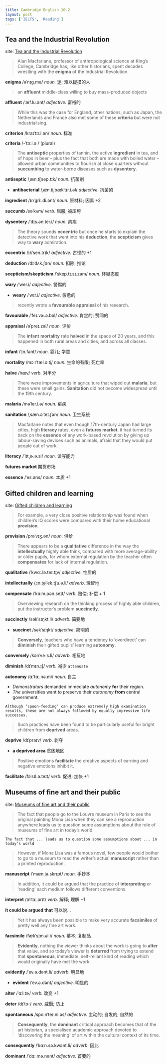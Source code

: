 ```yaml
---
title: Cambridge English 10-2
layout: post
tags: ['IELTS', 'Reading']
---
```


## Tea and the Industrial Revolution

site: [Tea and the Industrial Revolution](https://mini-ielts.com/428/reading/tea-and-the-industrial-revolution)

> Alan Macfarlane, professor of anthropological science at King’s College, Cambridge has, like other historians, spent decades wrestling with the **enigma** of the Industrial Revolution.

**enigma** /əˈnɪɡ.mə/ *noun.* 迷; 难以捉摸的人

> an **affluent** middle-class willing to buy mass-produced objects

**affluent** /ˈæf.lu.ənt/ *adjective.* 富裕的

> While this was the case for England, other nations, such as Japan, the Netherlands and France also met some of these **criteria** but were not industrialising.

**criterion**  /kraɪˈtɪr.i.ən/ *noun.* 标准 

**criteria** /-ˈtɪr.i.ə / (plural)

> The **antiseptic** properties of tannin, the active **ingredient** in tea, and of hops in beer – plus the fact that both are made with boiled water – allowed urban communities to flourish at close quarters without **succumbing** to water-borne diseases such as **dysentery**.

**antiseptic** /ˌæn.t̬iˈsep.tɪk/ *noun.* 抗菌剂

- **antibacterial** /ˌæn.t̬i.bækˈtɪr.i.əl/ *adjective.* 抗菌的

**ingredient** /ɪnˈɡriː.di.ənt/ *noun.* 原材料; 因素 +2

**succumb** /səˈkʌm/ *verb.* 屈服; 被压垮

**dysentery** /ˈdɪs.ən.ter.i/ *noun.* 痢疾

> The theory sounds **eccentric** but once he starts to explain the detective work that went into his **deduction**, the **scepticism** gives way to **wary** admiration.

**eccentric** /ɪkˈsen.trɪk/ *adjective.* 古怪的 +1

**deduction** /dɪˈdʌk.ʃən/ *noun.* 扣除; 推论

**scepticism/skepticism** /ˈskep.tɪ.sɪ.zəm/ *noun.* 怀疑态度

**wary** /ˈwer.i/ *adjective.* 警惕的

- **weary** /ˈwɪr.i/ *adjective.* 疲惫的

> recently wrote a **favourable** **appraisal** of his research.

**favourable** /ˈfeɪ.vɚ.ə.bəl/ *adjective.* 肯定的; 赞同的

**appraisal** /əˈpreɪ.zəl/ *noun.* 评价

> The **infant** **mortality** rate **halved** in the space of 20 years, and this happened in both rural areas and cities, and across all classes.

**infant** /ˈɪn.fənt/ *noun.* 婴儿; 学童

**mortality** /mɔːrˈtæl.ə.t̬i/ *noun.* 生命的有限; 死亡率

**halve** /hæv/ *verb.* 对半分

> There were improvements in agriculture that wiped out **malaria**, but these were small gains. **Sanitation** did not become widespread until the 19th century.

**malaria** /məˈler.i.ə/ *noun.* 疟疾

**sanitation** /ˌsæn.əˈteɪ.ʃən/ *noun.* 卫生系统

> Macfarlane notes that even though 17th-century Japan had large cities, high **literacy** rates, even a **futures market**, it had turned its back on the **essence** of any work-based revolution by giving up labour-saving devices such as animals, afraid that they would put people out of work.

**literacy** /ˈlɪt̬.ɚ.ə.si/ *noun.* 读写能力

**futures market** 期货市场

**essence** /ˈes.əns/ *noun.* 本质 +1

## Gifted children and learning

site: [Gifted children and learning](https://mini-ielts.com/429/reading/gifted-children-and-learning-)

> For example, a very close positive relationship was found when children’s IQ scores were compared with their home educational **provision**.

**provision** /prəˈvɪʒ.ən/ *noun.* 供给

> There appears to be a **qualitative** difference in the way the **intellectually** highly able think, compared with more average-ability or older pupils, for whom external regulation by the teacher often **compensates** for lack of internal regulation.

**qualitative** /ˈkwɑː.lə.teɪ.t̬ɪv/ *adjective.* 性质的

**intellectually** /ˌɪn.t̬əlˈek.tʃu.ə.li/ *adverb.* 理智地

**compensate** /ˈkɑːm.pən.seɪt/ *verb.* 赔偿; 补偿 + 1

> Overviewing research on the thinking process of highly able
> children, put the instructor’s problem **succinctly**.

**succinctly** /səkˈsɪŋkt.li/ *adverb.* 简要地

- **succinct** /səkˈsɪŋkt/ *adjective.* 简明的

> **Conversely**, teachers who have a tendency to ‘overdirect’ can **diminish** their gifted pupils’ learning **autonomy**.

**conversely** /kənˈvɝːs.li/ *adverb.* 相反地

**diminish** /dɪˈmɪn.ɪʃ/ *verb.* 减少 `attenuate` 

**autonomy** /ɑːˈtɑː.nə.mi/ *noun.* 自主

- *Demonstrators* demanded immediate *autonomy* **for** their region.
- *The* universities want *to* preserve their *autonomy* **from** central government.

```
Although ‘spoon-feeding’ can produce extremely high examination results, these are not always followed by equally impressive life successes.
```

> Such practices have been found to be particularly useful for bright children from **deprived** areas.

**deprive** /dɪˈpraɪv/ *verb.* 剥夺

- **a deprived area** 贫困地区

> Positive emotions **facilitate** the creative aspects of earning and negative emotions inhibit it.

**facilitate** /fəˈsɪl.ə.teɪt/ *verb.* 促进; 加快 +1

## Museums of fine art and their public

site: [Museums of fine art and their public](https://mini-ielts.com/430/reading/museums-of-fine-art-and-their-public)

> The fact that people go to the Louvre museum in Paris to see the original painting Mona Lisa when they can see a reproduction anywhere leads us to question some assumptions about the role of museums of fine art in today’s world 

```
The fact that ... leads us to question some assumptions about ... in today’s world 
```

> However, if Mona Lisa was a famous novel, few people would bother to go to a museum to read the writer’s actual **manuscript** rather than a printed reproduction.

**manuscript** /ˈmæn.jə.skrɪpt/ *noun.* 手抄本

> In addition, it could be argued that the practice of **interpreting** or ‘reading’ each medium follows different conventions.

**interpret** /ɪnˈtɜː.prɪt/ *verb.* 解释; 理解 +1

**it could be argued that** 可以说...

> Yet it has always been possible to make very accurate **facsimiles** of pretty well any fine art work.

**facsimile** /fækˈsɪm.əl.i/ *noun.* 摹本; 复制品

> **Evidently**, nothing the viewer thinks about the work is going to **alter** that value, and so today’s viewer is **deterred** from trying to extend that **spontaneous**, immediate, self-reliant kind of reading which would originally have met the work.

**evidently** /ˈev.ə.dənt.li/ *adverb.* 明显地

- **evident** /ˈev.ə.dənt/ *adjective.* 明显的

**alter** /ˈɑːl.tɚ/ *verb.* 改变 +1

**deter** /dɪˈtɝː/ *verb.* 威慑; 防止

**spontaneous** /spɑːnˈteɪ.ni.əs/ *adjective.* 主动的; 自发的; 自然的

> **Consequently**, the **dominant** critical approach becomes that of the art historian, a specialised academic approach devoted to ‘discovering the meaning’ of art within the cultural context of its time.

**consequently** /ˈkɑːn.sə.kwənt.li/ *adverb.* 因此

**dominant** /ˈdɑː.mə.nənt/ *adjective.* 首要的
